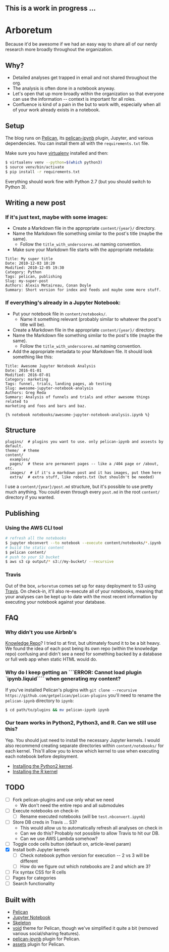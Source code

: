 ## This is a work in progress ...

Arboretum
=========
Because it'd be awesome if we had an easy way to share all of our nerdy
research more broadly throughout the organization.

Why?
----
- Detailed analyses get trapped in email and not shared throughout the org.
- The analysis is often done in a notebook anyway.
- Let's open that up more broadly within the organization so that everyone can
use the information -- context is important for all roles.
- Confluence is kind of a pain in the but to work with, especially when all of
your work already exists in a notebook.

Setup
-----
The blog runs on [Pelican](http://docs.getpelican.com/en/stable/), its
[pelican-ipynb](https://github.com/danielfrg/pelican-ipynb) plugin, Jupyter,
and various dependencies. You can install them all with the `requirements.txt`
file.

Make sure you have [virtualenv](https://virtualenv.pypa.io/en/stable/)
installed and then:
```bash
$ virtualenv venv --python=$(which python3)
$ source venv/bin/activate
$ pip install -r requirements.txt
```
Everything should work fine with Python 2.7 (but you should switch to Python 3).

Writing a new post
------------------
### If it's just text, maybe with some images:
- Create a Markdown file in the appropriate `content/{year}/` directory.
- Name the Markdown file something similar to the post's title (maybe the same).
  - Follow the `title_with_underscores.md` naming convention.
- Make sure your Markdown file starts with the appropriate metadata:
```
Title: My super title
Date: 2010-12-03 10:20
Modified: 2010-12-05 19:30
Category: Python
Tags: pelican, publishing
Slug: my-super-post
Authors: Alexis Metaireau, Conan Doyle
Summary: Short version for index and feeds and maybe some more stuff.
```

### If everything's already in a Jupyter Notebook:
- Put your notebook file in `content/notebooks/`.
  - Name it something relevant (probably similar to whatever the post's title
  will be).
- Create a Markdown file in the appropriate `content/{year}/` directory.
- Name the Markdown file something similar to the post's title (maybe the same).
  - Follow the `title_with_underscores.md` naming convention.
- Add the appropriate metadata to your Markdown file. It should look something
like this:
```
Title: Awesome Jupyter Notebook Analysis
Date: 2016-01-01
Modified: 2016-07-01
Category: marketing
Tags: funnel, trials, landing pages, ab testing
Slug: awesome-jupyter-notebook-analysis
Authors: Greg Reda
Summary: Analysis of funnels and trials and other awesome things related to
marketing and foos and bars and baz.

{% notebook notebooks/awesome-jupyter-notebook-analysis.ipynb %}
```

Structure
---------
```
plugins/  # plugins you want to use. only pelican-ipynb and assests by default.
theme/  # theme
content/
  examples/
  pages/  # these are permanent pages -- like a /404 page or /about, etc.
  images/  # if it's a markdown post and it has images, put them here
  extra/  # extra stuff, like robots.txt (but shouldn't be needed)
```
I use a `content/{year}/post.md` structure, but it's possible to
use pretty much anything. You could even through every `post.md` in the root
`content/` directory if you wanted.

Publishing
----------
### Using the AWS CLI tool
```bash
# refresh all the notebooks
$ jupyter nbconvert --to notebook --execute content/notebooks/*.ipynb
# build the static content
$ pelican content/
# push to your S3 bucket
$ aws s3 cp output/* s3://my-bucket/ --recursive
```

### Travis
Out of the box, `arboretum` comes set up for easy deployment to S3 using
[Travis](https://travis-ci.org/). On check-in, it'll also re-execute all of
your notebooks, meaning that your analyses can be kept up to date with the most recent information by executing your notebook against your database.

FAQ
---
### Why didn't you use Airbnb's
[Knowledge Repo](https://github.com/airbnb/knowledge-repo)?
I tried to at first, but ultimately found it to be a bit heavy. We
found the idea of each post being its own repo (within the knowledge repo)
confusing and didn't see a need for something backed by a database or full
web app when static HTML would do.

### Why do I keep getting an ```ERROR: Cannot load plugin `ipynb.liquid```` when generating my content?
If you've installed Pelican's plugins with `git clone --recursive
https://github.com/getpelican/pelican-plugins` you'll need to rename the
`pelican-ipynb` directory to `ipynb`:
```bash
$ cd path/to/plugins && mv pelican-ipynb ipynb
```

### Our team works in Python2, Python3, and R. Can we still use this?
Yep. You should just need to install the necessary Jupyter kernels. I would also
recommend creating separate directories within `content/notebooks/` for each
kernel. This'll allow you to know which kernel to use when executing each
notebook before deployment.

- [Installing the Python2 kernel](https://ipython.readthedocs.io/en/latest/install/kernel_install.html).
- [Installing the R kernel](https://irkernel.github.io/installation/)


TODO
----
- [ ] Fork pelican-plugins and use only what we need
  - We don't need the entire repo and all submodules
- [ ] Execute notebooks on check-in
  - [ ] Rename executed notebooks (will be `test.nbconvert.ipynb`)
- [ ] Store DB creds in Travis ... S3?
  - This would allow us to automatically refresh all analyses on check in
  - Can we do this? Probably not possible to allow Travis to hit our DB.
  - Can we use AWS Lambda somehow?
- [ ] Toggle code cells button (default on, article-level param)
- [x] Install both Jupyter kernels
  - [ ] Check notebook python version for execution -- 2 vs 3 will be different
  - [ ] How do we figure out which notebooks are 2 and which are 3?
- [ ] Fix syntax CSS for R cells
- [ ] Pages for categories
- [ ] Search functionality

Built with
----------
- [Pelican](http://blog.getpelican.com/)
- [Jupyter Notebook](http://jupyter.org/)
- [Skeleton](http://getskeleton.com/)
- [void](https://github.com/gjreda/void) theme for Pelican, though we've
simplified it quite a bit (removed various social/sharing features).
- [pelican-ipynb](https://github.com/danielfrg/pelican-ipynb) plugin for Pelican.
- [assets](https://github.com/getpelican/pelican-plugins/tree/master/assets)
plugin for Pelican.
